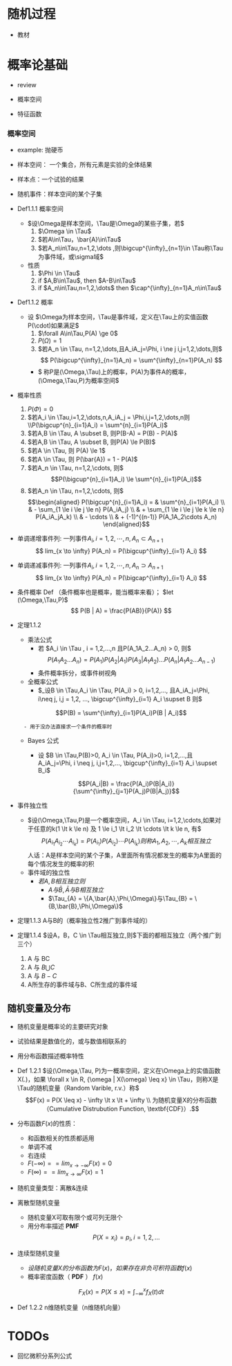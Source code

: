 # 随机过程
- 教材

# 概率论基础
- review

- 概率空间
- 特征函数

### 概率空间

- example: 抛硬币

- 样本空间： 一个集合，所有元素是实验的全体结果
- 样本点：一个试验的结果
- 随机事件：样本空间的某个子集

- Def1.1.1 概率空间 
    - $设\Omega是样本空间，\Tau是\Omega的某些子集，若$
        1. $\Omega \in \Tau$
        2. $若A\in\Tau，\bar{A}\in\Tau$
        3. $若A_n\in\Tau,n=1,2,\dots ,则\bigcup^{\infty}_{n=1}\in \Tau称\Tau为事件域，或\sigma域$
    - 性质
        1. $\Phi \in \Tau$
        2. if $A,B\in\Tau$, then $A-B\in\Tau$
        3. if $A_n\in\Tau,n=1,2,\dots$ then $\cap^{\infty}_{n=1}A_n\in\Tau$
- Def1.1.2 概率
    - 设 $\Omega为样本空间，\Tau是事件域，定义在\Tau上的实值函数P(\cdot)如果满足$
        1. $\forall A\in\Tau,P(A) \ge 0$
        2. $P(\Omega) = 1$
        3. $若A_n \in \Tau, n=1,2,\dots,且A_iA_j=\Phi, i \ne j i,j=1,2,\dots,则$
        $$
            P(\bigcup^{\infty}_{n=1}A_n) = \sum^{\infty}_{n=1}P(A_n)
        $$
        - $ 称P是(\Omega,\Tau)上的概率，P(A)为事件A的概率，(\Omega,\Tau,P)为概率空间$
- 概率性质
    1. $P(\Phi) = 0$
    2. $若A_i \in \Tau,i=1,2,\dots,n,A_iA_j = \Phi,i,j=1,2,\dots,n则\\P(\bigcup^{n}_{i=1}A_i) = \sum^{n}_{i=1}P(A_i)$
    3. $若A,B \in \Tau, A \subset B, 则P(B-A) = P(B) - P(A)$
    4. $若A,B \in \Tau, A \subset B, 则P(A) \le P(B)$
    5. $若A \in \Tau, 则 P(A) \le 1$
    6. $若A \in \Tau, 则 P(\bar{A}) = 1 - P(A)$
    7. $若A_n \in \Tau, n=1,2,\cdots, 则$ 
        $$P(\bigcup^{n}_{i=1}A_i) \le \sum^{n}_{i=1}P(A_i)$$
    8. $若A_n \in \Tau, n=1,2,\cdots, 则$ 
        $$\begin{aligned}
            P(\bigcup^{n}_{i=1}A_i) = 
                & \sum^{n}_{i=1}P(A_i) \\
                & - \sum_{1 \le i \le j \le n} P(A_iA_j) \\
                & + \sum_{1 \le i \le j \le k \le n} P(A_iA_jA_k) \\
                & - \cdots \\
                & + (-1)^{(n-1)} P(A_1A_2\cdots A_n)
        \end{aligned}$$

- 单调递增事件列: 一列事件$A_i,i=1,2,\cdots,n, A_n \subset A_{n+1}$
    $$
        lim_{x \to \infty} P(A_n) = P(\bigcup^{\infty}_{i=1} A_i)
    $$

- 单调递减事件列: 一列事件$A_i,i=1,2,\cdots,n, A_n \supset A_{n+1}$
    $$
        lim_{x \to \infty} P(A_n) = P(\bigcap^{\infty}_{i=1} A_i)
    $$


- 条件概率 Def （条件概率也是概率，能当概率来看）； $let (\Omega,\Tau,P)$
$$ 
P(B | A) = \frac{P(AB)}{P(A)}
$$


- 定理1.1.2 
    - 乘法公式
        - 若 $A_i \in \Tau , i = 1,2,...,n 且P(A_1A_2...A_n) > 0, 则$
        $$ 
        P(A_1A_2...A_n)  = P(A_1)P(A_2|A_1)P(A_3|A_1A_2)...P(A_n|A_1A_2...A_{n-1})
        $$
        - 条件概率拆分，或事件树视角
    - 全概率公式
        - $_设B \in \Tau,A_i \in \Tau, P(A_i) > 0, i=1,2,..., 且A_iA_j=\Phi, i\neq j, i,j = 1,2, ..., \bigcup^{\infty}_{i=1} A_i \supset B 则$
                    
    $$P(B) = \sum^{\infty}_{i=1}P(A_i)P(B | A_i)$$
  
        - 用于没办法直接求一个条件的概率时
    - Bayes 公式
        - 设 $B \in \Tau,P(B)>0, A_i \in \Tau, P(A_i)>0, i=1,2,...,且A_iA_j=\Phi, i \neq j, i,j=1,2,..., \bigcup^{\infty}_{i=1} A_i \supset B_i$
      
        $$P(A_i|B) = \frac{P(A_i)P(B|A_i)}{\sum^{\infty}_{j=1}P(A_j)P(B|A_j)}$$

- 事件独立性
    - $设(\Omega,\Tau,P)是一个概率空间，A_i \in \Tau, i=1,2,\cdots,如果对于任意的k(1 \lt k \le n) 及 1 \le i_1 \lt i_2 \lt \cdots \lt k \le n, 有$
    $$
        P(A_{i_1}A_{i_2}\cdots A_{i_k}) = P(A_{i_1}) P(A_{i_2}) \cdots P(A_{i_k}) 则称A_1,A_2,\cdots,A_k 相互独立
    $$
        人话：A是样本空间的某个子集，A里面所有情况都发生的概率为A里面的每个情况发生的概率的积
    - 事件域的独立性
        - $若A,B相互独立则$
            - $A与\bar{B},\bar{A}与B相互独立$
            - $\Tau_{A} = \{A,\bar{A},\Phi,\Omega\}与\Tau_{B} = \{B,\bar{B},\Phi,\Omega\}$

- 定理1.1.3 A与B的（概率独立性2推广到事件域的）
- 定理1.1.4 $设A，B，C \in \Tau相互独立,则$下面的都相互独立（两个推广到三个）
    1. A 与 BC
    2. A 与 $B \bigcup C$
    3. A 与 $B - C$
    4. A所生存的事件域与B、C所生成的事件域

## 随机变量及分布
- 随机变量是概率论的主要研究对象
- 试验结果是数值化的，或与数值相联系的
- 用分布函数描述概率特性

- Def 1.2.1 $设(\Omega,\Tau, P)为一概率空间，定义在\Omega上的实值函数X(.)，如果 \forall x \in R, {\omega | X(\omega) \leq x} \in \Tau，则称X是\Tau的随机变量（Random Varible, r.v.）称$
$$F(x) = P(X \leq x)  - \infty \lt x \lt + \infty \\
为随机变量X的分布函数（Cumulative Distrubution Function, \textbf{CDF}）.$$

- 分布函数$F(x)$的性质：
    - 和函数相关的性质都适用
    - 单调不减
    - 右连续
    -  $F(-\infty) == lim_{x \to -\infty}F(x) = 0$
    -  $F(\infty) == lim_{x \to \infty}F(x) = 1$

- 随机变量类型：离散&连续

- 离散型随机变量
    - 随机变量X可取有限个或可列无限个
    - 用分布率描述 $\textbf{PMF}$
    $$P(X = x_i) = p_i, i=1,2,...$$

- 连续型随机变量
    - $设随机变量X的分布函数为F(x)，如果存在非负可积符函数f(x)$
    - 概率密度函数（ $\textbf{PDF}$ ） $f(x)$

    $$F_X(x) = P(X \leq x) = \int^{x}_{-\infty} f_X(t)dt$$

- Def 1.2.2 n维随机变量（n维随机向量）

# TODOs
- 回忆微积分系列公式
